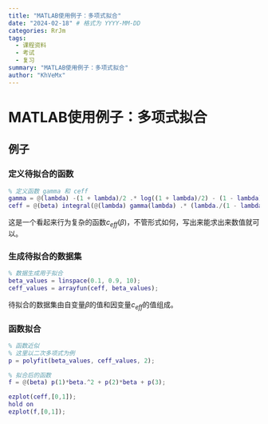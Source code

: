```yaml
---
title: "MATLAB使用例子：多项式拟合"
date: "2024-02-18" # 格式为 YYYY-MM-DD
categories: RrJm
tags:
  - 课程资料
  - 考试
  - 复习
summary: "MATLAB使用例子：多项式拟合"
author: "KhVeMx"
---
```


# MATLAB使用例子：多项式拟合
## 例子

### 定义待拟合的函数

``` matlab
% 定义函数 gamma 和 ceff
gamma = @(lambda) -(1 + lambda)/2 .* log((1 + lambda)/2) - (1 - lambda)/2 .* log((1 - lambda)/2);
ceff = @(beta) integral(@(lambda) gamma(lambda) .* (lambda./(1 - lambda.^2)) .* (sqrt(1 - beta.^2)./sqrt(lambda.^2 - beta.^2)), beta, 1);
```
这是一个看起来行为复杂的函数$c_{eff}(\beta)$，不管形式如何，写出来能求出来数值就可以。

### 生成待拟合的数据集

``` matlab
% 数据生成用于拟合
beta_values = linspace(0.1, 0.9, 10);
ceff_values = arrayfun(ceff, beta_values);
``` 
待拟合的数据集由自变量$\beta$的值和因变量$c_{eff}$的值组成。


### 函数拟合

``` matlab
% 函数近似
% 这里以二次多项式为例
p = polyfit(beta_values, ceff_values, 2);

% 拟合后的函数
f = @(beta) p(1)*beta.^2 + p(2)*beta + p(3);

ezplot(ceff,[0,1]);
hold on
ezplot(f,[0,1]);
```
